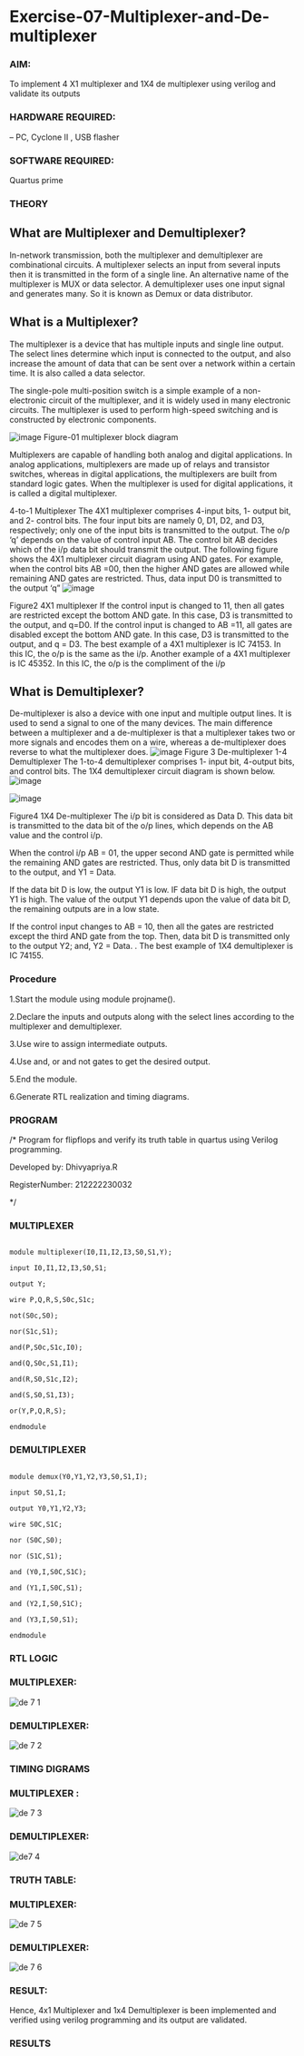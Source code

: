 # Exercise-07-Multiplexer-and-De-multiplexer

### AIM: 

To implement 4 X1 multiplexer and 1X4 de multiplexer using verilog and validate its outputs

### HARDWARE REQUIRED:  

– PC, Cyclone II , USB flasher

### SOFTWARE REQUIRED:   

Quartus prime

### THEORY 

## What are Multiplexer and Demultiplexer?

In-network transmission, both the multiplexer and demultiplexer are combinational circuits. A multiplexer selects an input from several inputs then it is transmitted in the form of a single line. An alternative name of the multiplexer is MUX or data selector. A demultiplexer uses one input signal and generates many. So it is known as Demux or data distributor.

## What is a Multiplexer?

The multiplexer is a device that has multiple inputs and single line output. The select lines determine which input is connected to the output, and also increase the amount of data that can be sent over a network within a certain time. It is also called a data selector.

The single-pole multi-position switch is a simple example of a non-electronic circuit of the multiplexer, and it is widely used in many electronic circuits. The multiplexer is used to perform high-speed switching and is constructed by electronic components.

![image](https://user-images.githubusercontent.com/36288975/170912485-73c395c7-23c0-4e78-a53d-a2f0d07d9662.png)
          Figure-01 multiplexer block diagram 

Multiplexers are capable of handling both analog and digital applications. In analog applications, multiplexers are made up of relays and transistor switches, whereas in digital applications, the multiplexers are built from standard logic gates. When the multiplexer is used for digital applications, it is called a digital multiplexer.

4-to-1 Multiplexer
The 4X1 multiplexer comprises 4-input bits, 1- output bit, and 2- control bits. The four input bits are namely 0, D1, D2, and D3, respectively; only one of the input bits is transmitted to the output. The o/p ‘q’ depends on the value of control input AB. The control bit AB decides which of the i/p data bit should transmit the output. The following figure shows the 4X1 multiplexer circuit diagram using AND gates. For example, when the control bits AB =00, then the higher AND gates are allowed while remaining AND gates are restricted. Thus, data input D0 is transmitted to the output ‘q”
![image](https://user-images.githubusercontent.com/36288975/170912568-3598c60a-5035-41f3-b0c4-ccedba13aca5.png)


Figure2 4X1 multiplexer 
If the control input is changed to 11, then all gates are restricted except the bottom AND gate. In this case, D3 is transmitted to the output, and q=D0. If the control input is changed to AB =11, all gates are disabled except the bottom AND gate. In this case, D3 is transmitted to the output, and q = D3. The best example of a 4X1 multiplexer is IC 74153. In this IC, the o/p is the same as the i/p. Another example of a 4X1 multiplexer is IC 45352. In this IC, the o/p is the compliment of the i/p


## What is Demultiplexer?

De-multiplexer is also a device with one input and multiple output lines. It is used to send a signal to one of the many devices. The main difference between a multiplexer and a de-multiplexer is that a multiplexer takes two or more signals and encodes them on a wire, whereas a de-multiplexer does reverse to what the multiplexer does.
![image](https://user-images.githubusercontent.com/36288975/170912606-a30e4b74-1726-4430-b245-2c3c3d9c232d.png)
Figure 3 De-multiplexer 
1-4 Demultiplexer
The 1-to-4 demultiplexer comprises 1- input bit, 4-output bits, and control bits. The 1X4 demultiplexer circuit diagram is shown below.![image](https://user-images.githubusercontent.com/36288975/170912683-00fb746a-1d45-4023-91d1-3a70b841073c.png)

![image](https://user-images.githubusercontent.com/36288975/170912741-7cbd52af-7e0d-4be3-b5c6-6fb9c4eca7c9.png)

Figure4 1X4 De-multiplexer 
The i/p bit is considered as Data D. This data bit is transmitted to the data bit of the o/p lines, which depends on the AB value and the control i/p.

When the control i/p AB = 01, the upper second AND gate is permitted while the remaining AND gates are restricted. Thus, only data bit D is transmitted to the output, and Y1 = Data.

If the data bit D is low, the output Y1 is low. IF data bit D is high, the output Y1 is high. The value of the output Y1 depends upon the value of data bit D, the remaining outputs are in a low state.

If the control input changes to AB = 10, then all the gates are restricted except the third AND gate from the top. Then, data bit D is transmitted only to the output Y2; and, Y2 = Data. . The best example of 1X4 demultiplexer is IC 74155.

 
 
### Procedure

1.Start the module using module projname().

2.Declare the inputs and outputs along with the select lines according to the multiplexer and demultiplexer.

3.Use wire to assign intermediate outputs.

4.Use and, or and not gates to get the desired output.

5.End the module.

6.Generate RTL realization and timing diagrams.


### PROGRAM 
/*
Program for flipflops  and verify its truth table in quartus using Verilog programming.

Developed by: Dhivyapriya.R

RegisterNumber:  212222230032

*/

### MULTIPLEXER

```

module multiplexer(I0,I1,I2,I3,S0,S1,Y);

input I0,I1,I2,I3,S0,S1;

output Y;

wire P,Q,R,S,S0c,S1c;

not(S0c,S0);

nor(S1c,S1);

and(P,S0c,S1c,I0);

and(Q,S0c,S1,I1);

and(R,S0,S1c,I2);

and(S,S0,S1,I3);

or(Y,P,Q,R,S);

endmodule

```

### DEMULTIPLEXER

```

module demux(Y0,Y1,Y2,Y3,S0,S1,I);

input S0,S1,I;

output Y0,Y1,Y2,Y3;

wire S0C,S1C;

nor (S0C,S0);

nor (S1C,S1);

and (Y0,I,S0C,S1C);

and (Y1,I,S0C,S1);

and (Y2,I,S0,S1C);

and (Y3,I,S0,S1);

endmodule

```


### RTL LOGIC  

### MULTIPLEXER:

![de 7 1](https://github.com/dhivyapriyar/Exercise-07-Multiplexer-and-De-multiplexer/assets/119477552/a8ced7dd-d516-488e-8f9f-1128da309370)

### DEMULTIPLEXER:

![de 7 2](https://github.com/dhivyapriyar/Exercise-07-Multiplexer-and-De-multiplexer/assets/119477552/24c888df-b2dd-480f-b435-134b16cdba16)

### TIMING DIGRAMS  

### MULTIPLEXER :

![de 7 3](https://github.com/dhivyapriyar/Exercise-07-Multiplexer-and-De-multiplexer/assets/119477552/31a132ad-9bea-4424-a7bf-1d054923c695)

### DEMULTIPLEXER:

![de7 4](https://github.com/dhivyapriyar/Exercise-07-Multiplexer-and-De-multiplexer/assets/119477552/eac1d28e-3e21-4207-a8ca-b1ca95cd32c1)



### TRUTH TABLE:

### MULTIPLEXER:

![de 7 5](https://github.com/dhivyapriyar/Exercise-07-Multiplexer-and-De-multiplexer/assets/119477552/6a11877e-c0c8-40f9-b19d-3a7dce04b0c8)

### DEMULTIPLEXER:

![de 7 6](https://github.com/dhivyapriyar/Exercise-07-Multiplexer-and-De-multiplexer/assets/119477552/d0a50510-9433-40dc-ad53-909c27ea024d)

### RESULT:

Hence, 4x1 Multiplexer and 1x4 Demultiplexer is been implemented and verified using verilog programming and its output are validated.






### RESULTS 
